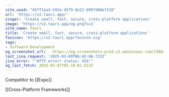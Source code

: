 ```yaml
---
site_uuid: "457f1aa3-592a-4579-8e22-8997d60ef218"
url: 'https://v2.tauri.app/'
zinger: 'Create small, fast, secure, cross-platform applications'
image: 'https://v2.tauri.app/og.png?v=1'
site_name: Tauri
title: 'Create small, fast, secure, cross-platform applications'
favicon: 'https://v2.tauri.app/favicon.svg'
tags:
- Software-Development
og_screenshot_url:   https://og-screenshots-prod.s3.amazonaws.com/1366x768/80/false/579e44e7f6d0db29bf9c15cfb9a78fda95b385b6895efd1fc866419322202fc1.jpeg
last_jina_request: '2025-03-09T06:45:06.723Z'
jina_error: "'HTTP error! status: 429'"
og_last_fetch: 2025-03-07T05:19:01.813Z
---
```

Competitor to [[Expo]]

[[Cross-Platform Frameworks]]
